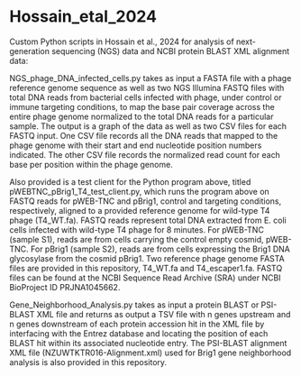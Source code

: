# Hossain_etal_2024
Custom Python scripts in Hossain et al., 2024 for analysis of next-generation sequencing (NGS) data and NCBI protein BLAST XML alignment data:

NGS_phage_DNA_infected_cells.py takes as input a FASTA file with a phage reference genome sequence as well as two NGS Illumina FASTQ files with total DNA reads from bacterial cells infected with phage, under control or immune targeting conditions, to map the base pair coverage across the entire phage genome normalized to the total DNA reads for a particular sample. The output is a graph of the data as well as two CSV files for each FASTQ input. One CSV file records all the DNA reads that mapped to the phage genome with their start and end nucleotide position numbers indicated. The other CSV file records the normalized read count for each base per position within the phage genome.

Also provided is a test client for the Python program above, titled pWEBTNC_pBrig1_T4_test_client.py, which runs the program above on FASTQ reads for pWEB-TNC and pBrig1, control and targeting conditions, respectively, aligned to a provided reference genome for wild-type T4 phage (T4_WT.fa). FASTQ reads represent total DNA extracted from E. coli cells infected with wild-type T4 phage for 8 minutes. For pWEB-TNC (sample S1), reads are from cells carrying the control empty cosmid, pWEB-TNC. For pBrig1 (sample S2), reads are from cells expressing the Brig1 DNA glycosylase from the cosmid pBrig1. Two reference phage genome FASTA files are provided in this repository, T4_WT.fa and T4_escaper1.fa. FASTQ files can be found at the NCBI Sequence Read Archive (SRA) under NCBI BioProject ID PRJNA1045662.

Gene_Neighborhood_Analysis.py takes as input a protein BLAST or PSI-BLAST XML file and returns as output a TSV file with n genes upstream and n genes downstream of each protein accession hit in the XML file by interfacing with the Entrez database and locating the position of each BLAST hit within its associated nucleotide entry. The PSI-BLAST alignment XML file (NZUWTKTR016-Alignment.xml) used for Brig1 gene neighborhood analysis is also provided in this repository.
